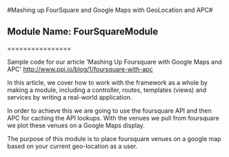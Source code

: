 #Mashing up FourSquare and Google Maps with GeoLocation and APC#

## Module Name: FourSquareModule ##
================

Sample code for our article 'Mashing Up Foursquare with Google Maps and APC' 
http://www.ppi.io/blog/1/foursquare-with-apc

In this article, we cover how to work with the framework as a whole by making a module, including a controller, routes, templates (views) and services by writing a real-world application. 

In order to achieve this we are going to use the foursquare API and then APC for caching the API lookups. With the venues we pull from foursquare we plot these venues on a Google Maps display.

The purpose of this module is to place foursquare venues on a google map based on your current geo-location as a user.
